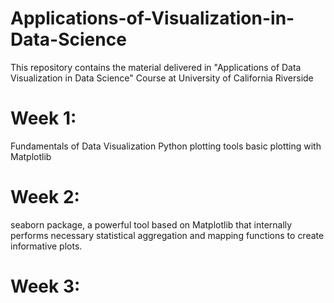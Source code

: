 # Applications-of-Visualization-in-Data-Science
This repository contains the material delivered in "Applications of Data Visualization in Data Science" Course at University of  California Riverside

# Week 1: 
Fundamentals of Data Visualization
Python plotting tools
basic plotting with Matplotlib

# Week 2: 
seaborn package, a powerful tool based on Matplotlib that internally performs necessary statistical aggregation and mapping functions to create informative plots.

# Week 3:

